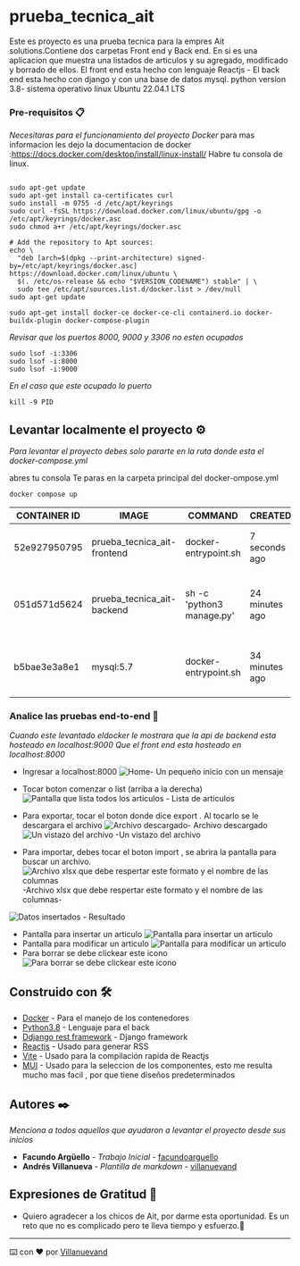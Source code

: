 # prueba_tecnica_ait

Este es proyecto es una prueba tecnica para la empres Ait solutions.Contiene dos carpetas Front end y Back end.
En si es una aplicacion que muestra una listados de articulos y su agregado, modificado y borrado de ellos.
El front end esta hecho con lenguaje Reactjs -
El back end esta hecho con django y con una base de datos mysql.
python version 3.8-
sistema operativo linux Ubuntu 22.04.1 LTS



### Pre-requisitos 📋

_Necesitaras para el funcionamiento del proyecto Docker_
para mas informacion les dejo la documentacion de docker :https://docs.docker.com/desktop/install/linux-install/
Habre tu consola de linux.
```

sudo apt-get update
sudo apt-get install ca-certificates curl
sudo install -m 0755 -d /etc/apt/keyrings
sudo curl -fsSL https://download.docker.com/linux/ubuntu/gpg -o /etc/apt/keyrings/docker.asc
sudo chmod a+r /etc/apt/keyrings/docker.asc

# Add the repository to Apt sources:
echo \
  "deb [arch=$(dpkg --print-architecture) signed-by=/etc/apt/keyrings/docker.asc] https://download.docker.com/linux/ubuntu \
  $(. /etc/os-release && echo "$VERSION_CODENAME") stable" | \
  sudo tee /etc/apt/sources.list.d/docker.list > /dev/null
sudo apt-get update

sudo apt-get install docker-ce docker-ce-cli containerd.io docker-buildx-plugin docker-compose-plugin
```

_Revisar que los puertos 8000, 9000 y 3306 no esten ocupados_

```
sudo lsof -i:3306 
sudo lsof -i:8000 
sudo lsof -i:9000 
```

_En el caso que este ocupado lo puerto_

```
kill -9 PID
```

## Levantar localmente el proyecto ⚙️

_Para levantar el proyecto debes solo pararte en la ruta donde esta el docker-compose.yml_

abres tu consola 
Te paras en la carpeta principal del docker-ompose.yml
```
docker compose up
```
| CONTAINER ID  | IMAGE                        | COMMAND                   | CREATED         | STATUS        | PORTS                                                 | NAMES     |
|---------------|------------------------------|---------------------------|-----------------|---------------|-------------------------------------------------------|-----------|
| 52e927950795  | prueba_tecnica_ait-frontend  | docker-entrypoint.sh      | 7 seconds ago  | Up 6 seconds  | 0.0.0.0:8000->8000/tcp, :::8000->8000/tcp            | app_fe    |
|               |                              |                           |                 |               |                                                       |           |
| 051d571d5624  | prueba_tecnica_ait-backend   | sh -c 'python3 manage.py' | 24 minutes ago | Up 5 seconds  | 8000/tcp, 0.0.0.0:9000->9000/tcp, :::9000->9000/tcp | api_be    |
|               |                              |                           |                 |               |                                                       |           |
| b5bae3e3a8e1  | mysql:5.7                    | docker-entrypoint.sh      | 34 minutes ago | Up 6 seconds  | 0.0.0.0:3306->3306/tcp, :::3306->3306/tcp, 33060/tcp | db_mysql_dk|

### Analice las pruebas end-to-end 🔩

_Cuando este levantado eldocker le mostrara que la api de backend esta hosteado en localhost:9000_
_Que el front end esta hosteado en localhost:8000_

* Ingresar a localhost:8000
![Home](/images_mk/home.png)- Un pequeño inicio con un mensaje
* Tocar boton comenzar o list (arriba a la derecha)
![Pantalla que lista todos los articulos](/images_mk/list.png) - Lista de articulos

* Para exportar, tocar el boton donde dice export . Al tocarlo se le descargara el archivo
![Archivo descargado](/images_mk/exceldown.png)- Archivo descargado
![Un vistazo del archivo](/images_mk/excelfile.png) -Un vistazo del archivo
* Para importar, debes tocar el boton import , se abrira la pantalla para buscar un archivo.
![Archivo xlsx que debe respertar este formato y el nombre de las columnas](/images_mk/fileprueba.png) -Archivo xlsx que debe respertar este formato y el nombre de las columnas-

![Datos insertados](/images_mk/listinsert.png) - Resultado

* Pantalla para insertar un articulo
![Pantalla para insertar un articulo](images_mk/add.png)
* Pantalla para modificar un articulo
![Pantalla para modificar un articulo](images_mk/up.png)
* Para borrar se debe clickear este icono
![Para borrar se debe clickear este icono](images_mk/del.png)

## Construido con 🛠️

* [Docker](https://docs.docker.com/manuals/) - Para el manejo de los contenedores
* [Python3.8](https://docs.python.org/3.8/) - Lenguaje para el back
* [Ddjango rest framework](https://www.django-rest-framework.org/) - Django framework
* [Reactjs](https://legacy.reactjs.org/docs/getting-started.html) - Usado para generar RSS
* [Vite](https://carlosazaustre.es/react-vite) - Usado para la compilación rapida de Reactjs
* [MUI](https://mui.com/material-ui/all-components/) - Usado para la seleccion de los componentes, esto me resulta mucho mas facil , por que tiene diseños predeterminados


## Autores ✒️

_Menciona a todos aquellos que ayudaron a levantar el proyecto desde sus inicios_

* **Facundo Argüello** - *Trabajo Inicial* - [facundoarguello](https://github.com/facundoarguello)
* **Andrés Villanueva** - *Plantilla de markdown* - [villanuevand](https://github.com/villanuevand)

## Expresiones de Gratitud 🎁

* Quiero agradecer a los chicos de Ait, por darme esta oportunidad. Es un reto que no es complicado pero te lleva tiempo y esfuerzo.📢

---
⌨️ con ❤️ por [Villanuevand](https://github.com/Villanuevand) 